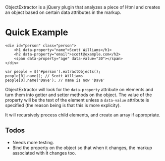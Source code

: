 ObjectExtractor is a jQuery plugin that analyzes a piece of Html and creates an object based on certain data attributes in the markup.

# Quick Example #

    <div id="person" class="person">
        <h1 data-property="name">Scott Williams</h1>
        <h2 data-property="email">scott@example.com</h2>
        <span data-property="age" data-value="30"></span>
    </div>

    var people = $('#person').extractObjects();
    people[0].name(); // Scott Williams
    people[0].name('Dave'); // name is now 'Dave'

ObjectExtractor will look for the `data-property` attribute on elements and turn them into getter and setter methods on the object. The value of the property will be the text of the element unless a `data-value` attribute is specified (the reason being is that this is more explicity).

It will recursively process child elements, and create an array if appropriate.

## Todos ##
 - Needs more testing.
 - Bind the property on the object so that when it changes, the markup associated with it changes too.


